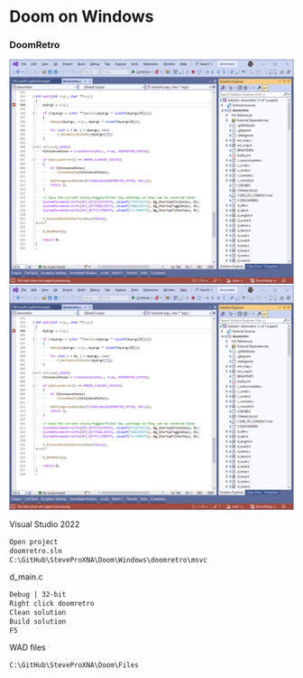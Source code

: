# Doom on Windows

### DoomRetro

![DoomRetro](https://github.com/SteveProXNA/DoomCodeWalkThru/blob/main/Images/VS2022Debug.png)
![DoomRetro](https://github.com/StevePro7/DoomSetup/blob/main/Images/VS2022Debug.png)

Visual Studio 2022
```
Open project
doomretro.sln
C:\GitHub\SteveProXNA\Doom\Windows\doomretro\msvc
```
d_main.c
```
Debug | 32-bit
Right click doomretro
Clean solution
Build solution
F5
```
WAD files
```
C:\GitHub\SteveProXNA\Doom\Files
```
